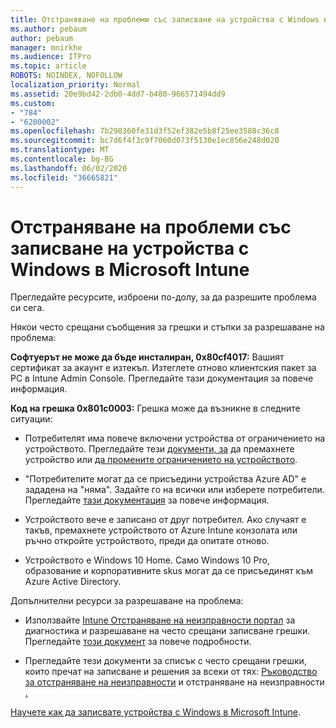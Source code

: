```yaml
---
title: Отстраняване на проблеми със записване на устройства с Windows в Microsoft Intune
ms.author: pebaum
author: pebaum
manager: mnirkhe
ms.audience: ITPro
ms.topic: article
ROBOTS: NOINDEX, NOFOLLOW
localization_priority: Normal
ms.assetid: 20e9bd42-2db0-4dd7-b480-966571494dd9
ms.custom:
- "784"
- "6200002"
ms.openlocfilehash: 7b298360fe31d3f52ef382e5b8f25ee3588c36c8
ms.sourcegitcommit: bc7d6f4f3c9f7060d073f5130e1ec856e248d020
ms.translationtype: MT
ms.contentlocale: bg-BG
ms.lasthandoff: 06/02/2020
ms.locfileid: "36665821"
---
```

# <a name="troubleshoot-issues-with-enrolling-windows-devices-in-microsoft-intune"></a>Отстраняване на проблеми със записване на устройства с Windows в Microsoft Intune

Прегледайте ресурсите, изброени по-долу, за да разрешите проблема си сега.
  
Някои често срещани съобщения за грешки и стъпки за разрешаване на проблема:
  
 **Софтуерът не може да бъде инсталиран, 0x80cf4017:** Вашият сертификат за акаунт е изтекъл. Изтеглете отново клиентския пакет за PC в Intune Admin Console. Прегледайте тази документация за повече информация.
  
 **Код на грешка 0x801c0003:** Грешка може да възникне в следните ситуации:
  
-  Потребителят има повече включени устройства от ограничението на устройството. Прегледайте тези [документи, за](https://docs.microsoft.com/intune/devices-wipe) да премахнете устройство или [да промените ограничението на устройството](https://docs.microsoft.com/intune/enrollment-restrictions-set#set-device-limit-restrictions).

-  "Потребителите могат да се присъедини устройства Azure AD" е зададена на "няма". Задайте го на всички или изберете потребители. Прегледайте [тази документация](https://docs.microsoft.com/azure/active-directory/device-management-azure-portal#configure-device-settings) за повече информация.

-  Устройството вече е записано от друг потребител. Ако случаят е такъв, премахнете устройството от Azure Intune конзолата или ръчно откройте устройството, преди да опитате отново.

-  Устройството е Windows 10 Home. Само Windows 10 Pro, образование и корпоративните skus могат да се присъединят към Azure Active Directory.

Допълнителни ресурси за разрешаване на проблема:
  
-  Използвайте [Intune Отстраняване на неизправности портал](https://devicemanagement.microsoft.com/#blade/Microsoft_Intune_DeviceSettings/TroubleshootBlade) за диагностика и разрешаване на често срещани записване грешки. Прегледайте [този документ](https://docs.microsoft.com/intune/help-desk-operators) за повече подробности.

-  Прегледайте тези документи за списък с често срещани грешки, които пречат на записване и решения за всеки от тях: [Ръководство за отстраняване на неизправности](https://support.microsoft.com/help/4089533/troubleshooting-windows-device-enrollment-problems-in-microsoft-intune) и отстраняване на неизправности [.](https://docs.microsoft.com/intune-classic/troubleshoot/troubleshoot-device-enrollment-in-intune)

[Научете как да записвате устройства с Windows в Microsoft Intune](https://docs.microsoft.com/intune/windows-enroll).
